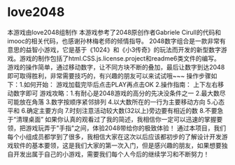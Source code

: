 love2048
========
本游戏由love2048组制作
本游戏参考了2048原创作者Gabriele Cirull的代码和imooc的相关代码，也感谢孙林梅老师的倾情指导。
2048数字组合是一款非常有意思的益智小游戏，它是基于《1024》和《小3传奇》的玩法而开发的新型数字游戏。游戏的制作包括了html.CSS.js.license.project和readme6类文件的编写。
游戏的操作简单，通过移动数字，让不同方块不断的叠加，最后让数字到达2048即可取得胜利，非常需要技巧的，有兴趣的朋友可以来试试哦~~~
操作步骤如下：1.如何开始：
              游戏加载完毕后点击PLAY再点击OK
              2.操作指南：
              上下左右移动数字即可
游戏攻略：1.有耐心是2048游戏的高分的先决没条件之一
          2.最大数尽可能放在角落
          3.数字按顺序紧邻排列
          4.以大数所在的一行为主要移动方向
          5.心态平和
          6.确定主要方向
          7.时刻注意活动较大数(32以上)旁边要有相近的数
          8.不要急于“清理桌面”
  如果你认真的观看过了我的简述，我相信你一定可以迅速的掌握要领，把游戏玩弄于"手指"之间，体验2048带给你的极致体验！
   通过本项目，我们每个小组成员都学到了很多，我相信大家在这次以后应该都初步的了解设计开发游戏软件的基本要领，这是我们大家的第一次入门，但是感兴趣的朋友，如果想要独自开发出属于自己的小游戏，需要我们每个人今后的继续学习和不断努力！